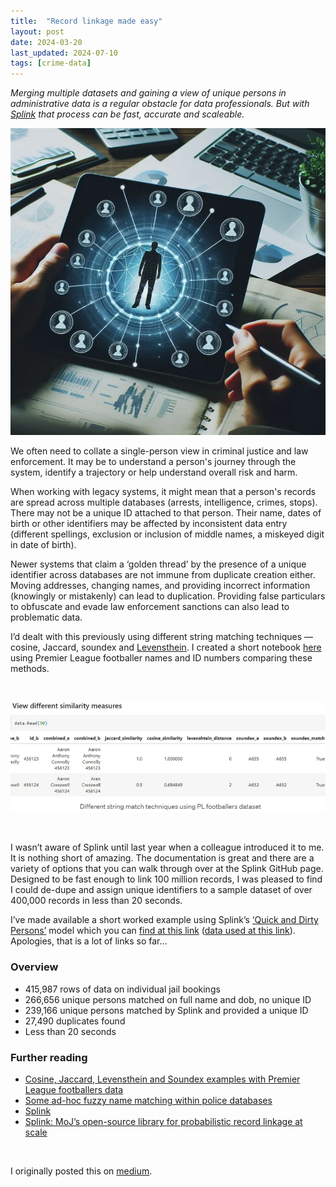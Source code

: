 ```yaml
---
title:  "Record linkage made easy"
layout: post
date: 2024-03-20
last_updated: 2024-07-10
tags: [crime-data]
---
```

_Merging multiple datasets and gaining a view of unique persons in administrative data is a regular obstacle for data professionals. But with <a href="https://moj-analytical-services.github.io/splink/index.html" target="_blank">Splink</a> that process can be fast, accurate and scaleable._

![AI image Person Link Network](/assets/images/2024-03-20-ai-image.png)

We often need to collate a single-person view in criminal justice and law enforcement. It may be to understand a person's journey through the system, identify a trajectory or help understand overall risk and harm.

When working with legacy systems, it might mean that a person's records are spread across multiple databases (arrests, intelligence, crimes, stops). There may not be a unique ID attached to that person. Their name, dates of birth or other identifiers may be affected by inconsistent data entry (different spellings, exclusion or inclusion of middle names, a miskeyed digit in date of birth).

Newer systems that claim a ‘golden thread’ by the presence of a unique identifier across databases are not immune from duplicate creation either. Moving addresses, changing names, and providing incorrect information (knowingly or mistakenly) can lead to duplication. Providing false particulars to obfuscate and evade law enforcement sanctions can also lead to problematic data.

I’d dealt with this previously using different string matching techniques — cosine, Jaccard, soundex and <a href="https://andrewpwheeler.com/2015/07/01/some-ad-hoc-fuzzy-name-matching-within-police-databases/" target="_blank">Levensthein</a>. I created a short notebook <a href="https://github.com/routineactivity/adhoc_notebooks/blob/main/splink/String_Distance_Methods.ipynb" target="_blank">here</a> using Premier League footballer names and ID numbers comparing these methods.

<br>

![Different string matching techniques](/assets/images/2024-03-20-notebook-football.png)

<br>

I wasn’t aware of Splink until last year when a colleague introduced it to me. It is nothing short of amazing. The documentation is great and there are a variety of options that you can walk through over at the Splink GitHub page. Designed to be fast enough to link 100 million records, I was pleased to find I could de-dupe and assign unique identifiers to a sample dataset of over 400,000 records in less than 20 seconds.

I’ve made available a short worked example using Splink’s <a href="https://moj-analytical-services.github.io/splink/demos/examples/duckdb/quick_and_dirty_persons.html" target="_blank">‘Quick and Dirty Persons’</a> model which you can <a href="https://github.com/routineactivity/adhoc_notebooks/blob/main/splink/Splink%20Quick%20%26%20Dirty.ipynb" target="_blank">find at this link</a> (<a href="https://github.com/routineactivity/adhoc_notebooks/blob/main/splink/data_md_jb_v2.zip" target="_blank">data used at this link</a>). Apologies, that is a lot of links so far…

### Overview

* 415,987 rows of data on individual jail bookings
* 266,656 unique persons matched on full name and dob, no unique ID
* 239,166 unique persons matched by Splink and provided a unique ID
* 27,490 duplicates found
* Less than 20 seconds

### Further reading

* <a href="https://github.com/routineactivity/adhoc_notebooks/blob/main/splink/String_Distance_Methods.ipynb" target="_blank">Cosine, Jaccard, Levensthein and Soundex examples with Premier League footballers data</a>
* <a href="https://andrewpwheeler.com/2015/07/01/some-ad-hoc-fuzzy-name-matching-within-police-databases/" target="_blank">Some ad-hoc fuzzy name matching within police databases</a>
* <a href="https://moj-analytical-services.github.io/splink/index.html" target="_blank">Splink</a>
* <a href="https://www.gov.uk/government/publications/joined-up-data-in-government-the-future-of-data-linking-methods/splink-mojs-open-source-library-for-probabilistic-record-linkage-at-scale" target="_blank">Splink: MoJ’s open-source library for probabilistic record linkage at scale</a>

<br>

I originally posted this on [medium](https://medium.com/@routineactivity85/record-linkage-and-de-duplication-c1baa0607031).
